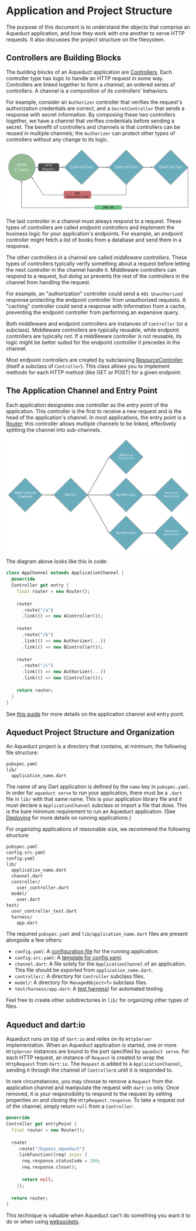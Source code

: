# Application and Project Structure

The purpose of this document is to understand the objects that comprise an Aqueduct application, and how they work with one another to serve HTTP requests. It also discusses the project structure on the filesystem.

## Controllers are Building Blocks

The building blocks of an Aqueduct application are [Controllers](../http/controller.md). Each controller type has logic to handle an HTTP request in some way. Controllers are linked together to form a *channel*; an ordered series of controllers. A channel is a composition of its controllers' behaviors.

For example, consider an `Authorizer` controller that verifies the request's authorization credentials are correct, and a `SecretController` that sends a response with secret information. By composing these two controllers together, we have a channel that verifies credentials before sending a secret. The benefit of controllers and channels is that controllers can be reused in multiple channels; the `Authorizer` can protect other types of controllers without any change to its logic.

![Simple Controller Diagram](../img/simple_controller_diagram.png)

The last controller in a channel must always respond to a request. These types of controllers are called *endpoint controllers* and implement the business logic for your application's endpoints. For example, an endpoint controller might fetch a list of books from a database and send them in a response.

The other controllers in a channel are called *middleware controllers*. These types of controllers typically verify something about a request before letting the next controller in the channel handle it. Middleware controllers can respond to a request, but doing so prevents the rest of the controllers in the channel from handling the request.

For example, an "authorization" controller could send a `401 Unauthorized` response protecting the endpoint controller from unauthorized requests. A "caching" controller could send a response with information from a cache, preventing the endpoint controller from performing an expensive query.

Both middleware and endpoint controllers are instances of `Controller` (or a subclass). Middleware controllers are typically reusable, while endpoint controllers are typically not. If a middleware controller is not reusable, its logic might be better suited for the endpoint controller it precedes in the channel.

Most endpoint controllers are created by subclassing [ResourceController](../http/resource_controller.md) (itself a subclass of `Controller`). This class allows you to implement methods for each HTTP method (like GET or POST) for a given endpoint.

## The Application Channel and Entry Point

Each application designates one controller as the *entry point* of the application. This controller is the first to receive a new request and is the head of the application's channel. In most applications, the entry point is a [Router](../http/routing.md); this controller allows multiple channels to be linked, effectively splitting the channel into sub-channels.

![Structure](../img/structure.png)

The diagram above looks like this in code:

```dart
class AppChannel extends ApplicationChannel {
  @override
  Controller get entry {
    final router = new Router();

    router
      .route("/a")
      .link(() => new AController());

    router
      .route("/b")
      .link(() => new Authorizer(...))
      .link(() => new BController());

    router
      .route("/c")
      .link(() => new Authorizer(...))
      .link(() => new CController());   

    return router;
  }
}
```

See [this guide](channel.md) for more details on the application channel and entry point.

## Aqueduct Project Structure and Organization

An Aqueduct project is a directory that contains, at minimum, the following file structure:

```
pubspec.yaml
lib/
  application_name.dart
```

The name of any Dart application is defined by the `name` key in `pubspec.yaml`. In order for `aqueduct serve` to run your application, there must be a `.dart` file in `lib/` with that same name. This is your application library file and it must declare a `ApplicationChannel` subclass or import a file that does. This is the bare minimum requirement to run an Aqueduct application. (See [Deploying](../deploy/index.md) for more details on running applications.)

For organizing applications of reasonable size, we recommend the following structure:

```
pubspec.yaml
config.src.yaml
config.yaml
lib/
  application_name.dart
  channel.dart  
  controller/
    user_controller.dart
  model/
    user.dart
test/
  user_controller_test.dart
  harness/
    app.dart
```

The required `pubspec.yaml` and `lib/application_name.dart` files are present alongside a few others:

- `config.yaml`: A [configuration file](configure.md) for the running application.
- `config.src.yaml`: A [template for config.yaml](configure.md).
- `channel.dart`: A file solely for the `ApplicationChannel` of an application. This file should be *exported* from `application_name.dart`.
- `controller/`: A directory for `Controller` subclass files.
- `model/`: A directory for `ManagedObject<T>` subclass files.
- `test/harness/app.dart`: A [test harness](../testing/tests.md)) for automated testing.

Feel free to create other subdirectories in `lib/` for organizing other types of files.

## Aqueduct and dart:io

Aqueduct runs on top of `dart:io` and relies on its `HttpServer` implementation. When an Aqueduct application is started, one or more `HttpServer` instances are bound to the port specified by `aqueduct serve`. For each HTTP request, an instance of `Request` is created to wrap the `HttpRequest` from `dart:io`. The `Request` is added to a `ApplicationChannel`, sending it through the channel of `Controller`s until it is responded to.

In rare circumstances, you may choose to remove a `Request` from the application channel and manipulate the request with `dart:io` only. Once removed, it is your responsibility to respond to the request by setting properties on and closing the `HttpRequest.response`. To take a request out of the channel, simply return `null` from a `Controller`:

```dart
@override
Controller get entryPoint {
  final router = new Router();

  router
    .route("/bypass_aqueduct")
    .linkFunction((req) async {
      req.response.statusCode = 200;
      req.response.close();

      return null;
    });

  return router;
}
```

This technique is valuable when Aqueduct can't do something you want it to do or when using [websockets](../http/websockets.md).
